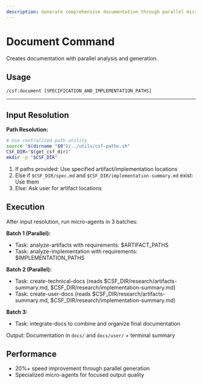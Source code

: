 ```yaml
---
description: Generate comprehensive documentation through parallel micro-agents
---
```


# Document Command

Creates documentation with parallel analysis and generation.

## Usage
```
/csf:document [SPECIFICATION_AND_IMPLEMENTATION_PATHS]
```

---

## Input Resolution

**Path Resolution:**
```bash
# Use centralized path utility
source "$(dirname "$0")/../utils/csf-paths.sh"
CSF_DIR="$(get_csf_dir)"
mkdir -p "$CSF_DIR"
```

1. If paths provided: Use specified artifact/implementation locations
2. Else if `$CSF_DIR/spec.md` and `$CSF_DIR/implementation-summary.md` exist: Use them
3. Else: Ask user for artifact locations

## Execution

After input resolution, run micro-agents in 3 batches:

**Batch 1 (Parallel):**
- Task: analyze-artifacts with requirements: $ARTIFACT_PATHS
- Task: analyze-implementation with requirements: $IMPLEMENTATION_PATHS

**Batch 2 (Parallel):**
- Task: create-technical-docs (reads $CSF_DIR/research/artifacts-summary.md, $CSF_DIR/research/implementation-summary.md)
- Task: create-user-docs (reads $CSF_DIR/research/artifacts-summary.md, $CSF_DIR/research/implementation-summary.md)

**Batch 3:**
- Task: integrate-docs to combine and organize final documentation

Output: Documentation in `docs/` and `docs/user/` + terminal summary

## Performance
- 20%+ speed improvement through parallel generation
- Specialized micro-agents for focused output quality